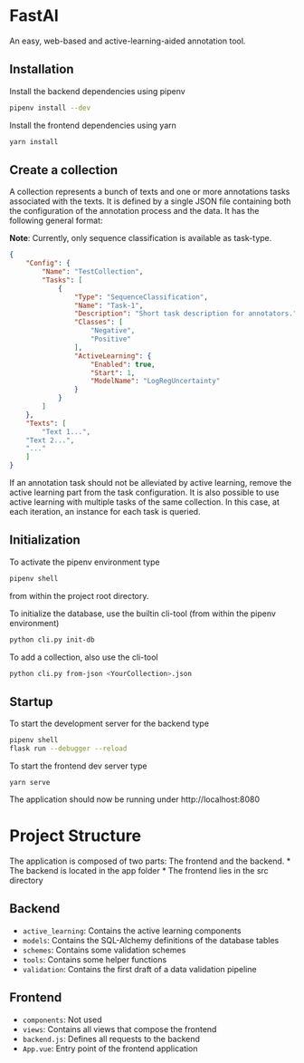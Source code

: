 # FastAl

An easy, web-based and active-learning-aided annotation tool.

## Installation

Install the backend dependencies using pipenv

```bash
pipenv install --dev
```

Install the frontend dependencies using yarn

```bash
yarn install
```

## Create a collection

A collection represents a bunch of texts and one or more annotations tasks associated with the texts.
It is defined by a single JSON file containing both the configuration of the annotation process and the data.
It has the following general format:

__Note__: Currently, only sequence classification is available as task-type.

```json
{
    "Config": {
        "Name": "TestCollection",
        "Tasks": [
            {
                "Type": "SequenceClassification",
                "Name": "Task-1",
                "Description": "Short task description for annotators.",
                "Classes": [
                    "Negative",
                    "Positive"
                ],
                "ActiveLearning": {
                    "Enabled": true,
                    "Start": 1,
                    "ModelName": "LogRegUncertainty"
                }
            }
        ]
    },
    "Texts": [
        "Text 1...", 
	"Text 2...",
	"..."
    ]
}
```

If an annotation task should not be alleviated by active learning, remove the active learning part from the task configuration. It is also possible to use active learning with multiple tasks of the same collection. In this case, at each iteration, an instance for each task is queried.


## Initialization

To activate the pipenv environment type 
```bash
pipenv shell
```
from within the project root directory.

To initialize the database, use the builtin cli-tool (from within the pipenv environment)
```bash
python cli.py init-db
```

To add a collection, also use the cli-tool
```bash
python cli.py from-json <YourCollection>.json
```

## Startup

To start the development server for the backend type

```bash
pipenv shell
flask run --debugger --reload
```

To start the frontend dev server type

```
yarn serve
```

The application should now be running under http://localhost:8080

<!--## Define custom active learning components-->

# Project Structure

The application is composed of two parts: The frontend and the backend.
    * The backend is located in the app folder
    * The frontend lies in the src directory

## Backend
* `active_learning`: Contains the active learning components
* `models`: Contains the SQL-Alchemy definitions of the database tables
* `schemes`: Contains some validation schemes
* `tools`: Contains some helper functions
* `validation`: Contains the first draft of a data validation pipeline

## Frontend

* `components`: Not used
* `views`: Contains all views that compose the frontend
* `backend.js`: Defines all requests to the backend
* `App.vue`: Entry point of the frontend application
